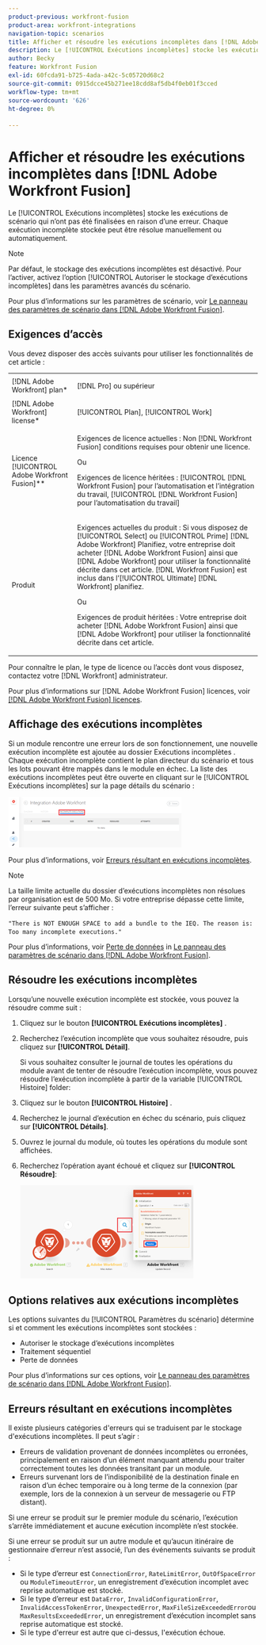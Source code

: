 ```yaml
---
product-previous: workfront-fusion
product-area: workfront-integrations
navigation-topic: scenarios
title: Afficher et résoudre les exécutions incomplètes dans [!DNL Adobe Workfront Fusion]
description: Le [!UICONTROL Exécutions incomplètes] stocke les exécutions de scénario qui n’ont pas été finalisées en raison d’une erreur. Chaque exécution incomplète stockée peut être résolue manuellement ou automatiquement.
author: Becky
feature: Workfront Fusion
exl-id: 60fcda91-b725-4ada-a42c-5c05720d68c2
source-git-commit: 0915dcce45b271ee18cdd8af5db4f0eb01f3cced
workflow-type: tm+mt
source-wordcount: '626'
ht-degree: 0%

---
```


# Afficher et résoudre les exécutions incomplètes dans [!DNL Adobe Workfront Fusion]

Le [!UICONTROL Exécutions incomplètes] stocke les exécutions de scénario qui n’ont pas été finalisées en raison d’une erreur. Chaque exécution incomplète stockée peut être résolue manuellement ou automatiquement.

>[!NOTE]
>
>Par défaut, le stockage des exécutions incomplètes est désactivé. Pour l’activer, activez l’option [!UICONTROL Autoriser le stockage d’exécutions incomplètes] dans les paramètres avancés du scénario.
>
>Pour plus d’informations sur les paramètres de scénario, voir [Le panneau des paramètres de scénario dans [!DNL Adobe Workfront Fusion]](../../workfront-fusion/scenarios/scenario-settings-panel.md).

## Exigences d’accès

Vous devez disposer des accès suivants pour utiliser les fonctionnalités de cet article :

<table style="table-layout:auto">  
 <col> 
 <col> 
 <tbody> 
  <tr> 
    <td role="rowheader">[!DNL Adobe Workfront] plan*</td> 
   <td> <p>[!DNL Pro] ou supérieur</p> </td> 
  </tr> 
  <tr data-mc-conditions=""> 
   <td role="rowheader">[!DNL Adobe Workfront] license*</td> 
   <td> <p>[!UICONTROL Plan], [!UICONTROL Work]</p> </td> 
  </tr> 
  <tr> 
   <td role="rowheader">Licence [!UICONTROL Adobe Workfront Fusion]**</td> 
  <td>
   <p>Exigences de licence actuelles : Non [!DNL Workfront Fusion] conditions requises pour obtenir une licence.</p>
   <p>Ou</p>
   <p>Exigences de licence héritées : [!UICONTROL [!DNL Workfront Fusion] pour l’automatisation et l’intégration du travail, [!UICONTROL [!DNL Workfront Fusion] pour l’automatisation du travail]</p>
   </td>  
  </tr> 
  <tr> 
   <td role="rowheader">Produit</td> 
   <td>
   <p>Exigences actuelles du produit : Si vous disposez de [!UICONTROL Select] ou [!UICONTROL Prime] [!DNL Adobe Workfront] Planifiez, votre entreprise doit acheter [!DNL Adobe Workfront Fusion] ainsi que [!DNL Adobe Workfront] pour utiliser la fonctionnalité décrite dans cet article. [!DNL Workfront Fusion] est inclus dans l’[!UICONTROL Ultimate] [!DNL Workfront] planifiez.</p>
   <p>Ou</p>
   <p>Exigences de produit héritées : Votre entreprise doit acheter [!DNL Adobe Workfront Fusion] ainsi que [!DNL Adobe Workfront] pour utiliser la fonctionnalité décrite dans cet article.</p>
   </td> 
  </tr> 
 </tbody> 
</table>

Pour connaître le plan, le type de licence ou l’accès dont vous disposez, contactez votre [!DNL Workfront] administrateur.

Pour plus d’informations sur [!DNL Adobe Workfront Fusion] licences, voir [[!DNL Adobe Workfront Fusion] licences](../../workfront-fusion/get-started/license-automation-vs-integration.md).

## Affichage des exécutions incomplètes

Si un module rencontre une erreur lors de son fonctionnement, une nouvelle exécution incomplète est ajoutée au dossier Exécutions incomplètes . Chaque exécution incomplète contient le plan directeur du scénario et tous les lots pouvant être mappés dans le module en échec. La liste des exécutions incomplètes peut être ouverte en cliquant sur le [!UICONTROL Exécutions incomplètes] sur la page détails du scénario :

![](assets/incomplete-executions-tab-350x102.png)

Pour plus d’informations, voir [Erreurs résultant en exécutions incomplètes](#errors-resulting-into-incomplete-executions).

>[!NOTE]
>
>La taille limite actuelle du dossier d’exécutions incomplètes non résolues par organisation est de 500 Mo. Si votre entreprise dépasse cette limite, l’erreur suivante peut s’afficher :
>
>`"There is NOT ENOUGH SPACE to add a bundle to the IEQ. The reason is: Too many incomplete executions."`
>
>Pour plus d’informations, voir [Perte de données](../../workfront-fusion/scenarios/scenario-settings-panel.md#enable) in [Le panneau des paramètres de scénario dans [!DNL Adobe Workfront Fusion]](../../workfront-fusion/scenarios/scenario-settings-panel.md).

## Résoudre les exécutions incomplètes

Lorsqu’une nouvelle exécution incomplète est stockée, vous pouvez la résoudre comme suit :

1. Cliquez sur le bouton **[!UICONTROL Exécutions incomplètes]** .
1. Recherchez l’exécution incomplète que vous souhaitez résoudre, puis cliquez sur **[!UICONTROL Détail]**.


   Si vous souhaitez consulter le journal de toutes les opérations du module avant de tenter de résoudre l’exécution incomplète, vous pouvez résoudre l’exécution incomplète à partir de la variable [!UICONTROL Histoire] folder:

1. Cliquez sur le bouton **[!UICONTROL Histoire]** .
1. Recherchez le journal d’exécution en échec du scénario, puis cliquez sur **[!UICONTROL Détails]**.
1. Ouvrez le journal du module, où toutes les opérations du module sont affichées.
1. Recherchez l’opération ayant échoué et cliquez sur **[!UICONTROL Résoudre]**:

   ![](assets/resolve-btn-350x188.png)

## Options relatives aux exécutions incomplètes

Les options suivantes du [!UICONTROL Paramètres du scénario] détermine si et comment les exécutions incomplètes sont stockées :

* Autoriser le stockage d’exécutions incomplètes
* Traitement séquentiel
* Perte de données

Pour plus d’informations sur ces options, voir [Le panneau des paramètres de scénario dans [!DNL Adobe Workfront Fusion]](../../workfront-fusion/scenarios/scenario-settings-panel.md).

## Erreurs résultant en exécutions incomplètes

Il existe plusieurs catégories d&#39;erreurs qui se traduisent par le stockage d&#39;exécutions incomplètes. Il peut s’agir :

* Erreurs de validation provenant de données incomplètes ou erronées, principalement en raison d’un élément manquant attendu pour traiter correctement toutes les données transitant par un module.
* Erreurs survenant lors de l’indisponibilité de la destination finale en raison d’un échec temporaire ou à long terme de la connexion (par exemple, lors de la connexion à un serveur de messagerie ou FTP distant).

Si une erreur se produit sur le premier module du scénario, l’exécution s’arrête immédiatement et aucune exécution incomplète n’est stockée.

Si une erreur se produit sur un autre module et qu’aucun itinéraire de gestionnaire d’erreur n’est associé, l’un des événements suivants se produit :

* Si le type d’erreur est `ConnectionError`, `RateLimitError`, `OutOfSpaceError` ou `ModuleTimeoutError`, un enregistrement d’exécution incomplet avec reprise automatique est stocké.
* Si le type d’erreur est `DataError`, `InvalidConfigurationError`, `InvalidAccessTokenError`, `UnexpectedError`, `MaxFileSizeExceededError`ou `MaxResultsExceededError`, un enregistrement d’exécution incomplet sans reprise automatique est stocké.
* Si le type d&#39;erreur est autre que ci-dessus, l&#39;exécution échoue.
